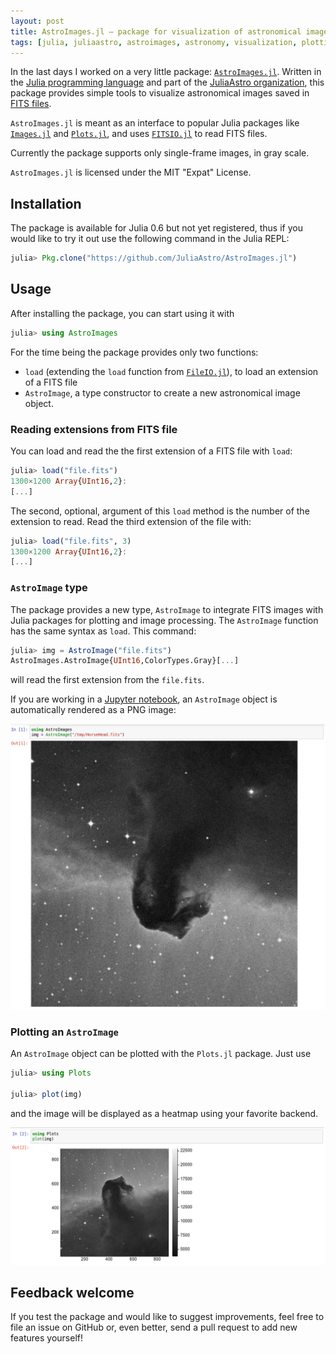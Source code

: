 ```yaml
---
layout: post
title: AstroImages.jl — package for visualization of astronomical images
tags: [julia, juliaastro, astroimages, astronomy, visualization, plotting]
---
```


In the last days I worked on a very little
package: [`AstroImages.jl`](https://github.com/JuliaAstro/AstroImages.jl).
Written in the [Julia programming language]() and part of
the [JuliaAstro organization](https://github.com/JuliaAstro), this package
provides simple tools to visualize astronomical images saved
in [FITS files](https://en.wikipedia.org/wiki/FITS).

`AstroImages.jl` is meant as an interface to popular Julia packages
like [`Images.jl`](https://github.com/JuliaImages/Images.jl)
and [`Plots.jl`](https://github.com/JuliaPlots/Plots.jl), and
uses [`FITSIO.jl`](https://github.com/JuliaAstro/FITSIO.jl) to read FITS files.

Currently the package supports only single-frame images, in gray scale.

`AstroImages.jl` is licensed under the MIT "Expat" License.

## Installation

The package is available for Julia 0.6 but not yet registered, thus if you would
like to try it out use the following command in the Julia REPL:

```julia
julia> Pkg.clone("https://github.com/JuliaAstro/AstroImages.jl")
```

## Usage

After installing the package, you can start using it with

```julia
julia> using AstroImages
```

For the time being the package provides only two functions:

* `load` (extending the `load` function
  from [`FileIO.jl`](https://github.com/JuliaIO/FileIO.jl)), to load an
  extension of a FITS file
* `AstroImage`, a type constructor to create a new astronomical image object.

### Reading extensions from FITS file

You can load and read the the first extension of a FITS file with `load`:

```julia
julia> load("file.fits")
1300×1200 Array{UInt16,2}:
[...]
```

The second, optional, argument of this `load` method is the number of the
extension to read.  Read the third extension of the file with:

```julia
julia> load("file.fits", 3)
1300×1200 Array{UInt16,2}:
[...]
```

### `AstroImage` type

The package provides a new type, `AstroImage` to integrate FITS images with
Julia packages for plotting and image processing. The `AstroImage` function has
the same syntax as `load`. This command:

```julia
julia> img = AstroImage("file.fits")
AstroImages.AstroImage{UInt16,ColorTypes.Gray}[...]
```

will read the first extension from the `file.fits`.

If you are working in a [Jupyter notebook](https://jupyter.org/), an
`AstroImage` object is automatically rendered as a PNG image:

[![AstroImage in Jupyter](/img/astroimages1.png)](/img/astroimages1.png)

### Plotting an `AstroImage`

An `AstroImage` object can be plotted with the `Plots.jl` package. Just use

```julia
julia> using Plots

julia> plot(img)
```

and the image will be displayed as a heatmap using your favorite backend.

[![AstroImage and Plots](/img/astroimages2.png)](/img/astroimages2.png)

## Feedback welcome

If you test the package and would like to suggest improvements, feel free to
file an issue on GitHub or, even better, send a pull request to add new features
yourself!

<!-- Local Variables: -->
<!-- ispell-local-dictionary: "american" -->
<!-- End: -->
